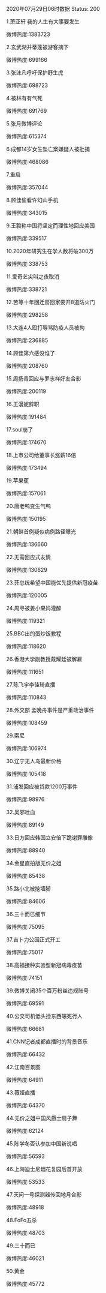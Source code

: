 2020年07月29日06时数据
Status: 200

1.萧亚轩 我的人生有大事要发生

微博热度:1383723

2.玄武湖并蒂莲被游客摘下

微博热度:699166

3.张沫凡呼吁保护野生虎

微博热度:698723

4.被林有有气死

微博热度:691769

5.张月微博评论

微博热度:615374

6.成都14岁女生坠亡案嫌疑人被批捕

微博热度:468086

7.重启

微博热度:357044

8.顾佳偷看许幻山手机

微博热度:343015

9.王毅称中国将坚定而理性地回应美国

微博热度:339517

10.2020年研究生在学人数将破300万

微博热度:338753

11.爱奇艺尖叫之夜取消

微博热度:338721

12.苦等十年回迁房回家要开8道防火门

微博热度:298258

13.大连4人殴打辱骂防疫人员被拘

微博热度:236885

14.顾佳第六感没谁了

微博热度:208760

15.周扬青回应与罗志祥好友合影

微博热度:200119

16.王漫妮辞职

微博热度:191484

17.soul崩了

微博热度:174670

18.上市公司给董事长涨薪16倍

微博热度:173494

19.苹果蕉

微博热度:157061

20.唐老鸭变生气鸭

微博热度:150195

21.朝鲜首例疑似病例路径曝光

微博热度:136660

22.无需回应式友情

微博热度:130629

23.菲总统希望中国能优先提供新冠疫苗

微博热度:120005

24.周寻被姜小果妈灌醉

微博热度:119321

25.BBC出的蛋炒饭教程

微博热度:118620

26.香港大学副教授戴耀廷被解雇

微博热度:111651

27.陈飞宇李佳琦直播

微博热度:110843

28.外交部 孟晚舟事件是严重政治事件

微博热度:108459

29.索尼

微博热度:106974

30.辽宁无人岛最新价格

微博热度:105418

31.浦发回应被贷款1200万事件

微博热度:98976

32.吴邪吐血

微博热度:89149

33.日方回应韩国立安倍下跪谢罪雕像

微博热度:88940

34.金星直拍版无价之姐

微博热度:85438

35.路小北被挖墙脚

微博热度:84606

36.三十而已细节

微博热度:75095

37.吉卜力公园正式开工

微博热度:75017

38.高福接种实验型新冠病毒疫苗

微博热度:74151

39.微博关闭35个百万粉丝违规账号

微博热度:69591

40.公交司机低头捡东西碾死行人

微博热度:66681

41.CNN记者成都直播时的背景音乐

微博热度:66432

42.江南百景图

微博热度:64911

43.薇娅直播

微博热度:64370

44.无价之姐中国风爵士扇子舞

微博热度:62124

45.陈学冬否认参加中国新说唱

微博热度:56593

46.上海迪士尼烟花复园后首开放

微博热度:53533

47.天问一号探测器传回地月合影

微博热度:48918

48.FoFo五杀

微博热度:48703

49.三十而已

微博热度:46021

50.黄金

微博热度:45772

